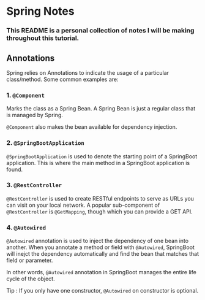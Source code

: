 # Spring Notes
### This README is a personal collection of notes I will be making throughout this tutorial. 

## Annotations
Spring relies on Annotations to indicate the usage of a particular class/method.
Some common examples are:
### 1. `@Component`

Marks the class as a Spring Bean. A Spring Bean is just a regular class that is managed by Spring.

`@Component` also makes the bean available for dependency injection.

### 2. `@SpringBootApplication`

`@SpringBootApplication` is used to denote the starting point of a SpringBoot application. 
This is where the main method in a SpringBoot application is found.

### 3. `@RestController`

`@RestController` is used to create RESTful endpoints to serve as URLs you can visit on your local network.
A popular sub-component of `@RestController` is `@GetMapping`, though which you can provide a GET API.

### 4. `@Autowired`

`@Autowired` annotation is used to inject the dependency of one bean into another.
When you annotate a method or field with `@Autowired`, SpringBoot will inejct the dependency automatically and
find the bean that matches that field or parameter. 

In other words, `@Autowired` annotation in SpringBoot manages the entire life cycle of the object. 

Tip : If you only have one constructor, `@Autowired` on constructor is optional. 